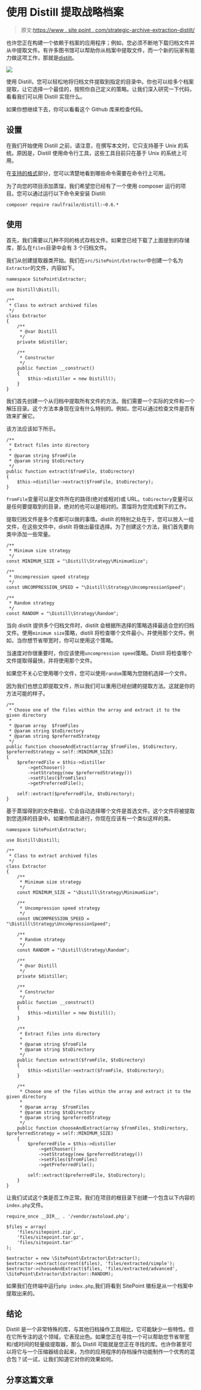 # 使用 Distill 提取战略档案

> 原文:[https://www . site point . com/strategic-archive-extraction-distilt/](https://www.sitepoint.com/strategic-archive-extraction-distill/)

也许您正在构建一个依赖于档案的应用程序；例如，您必须不断地下载归档文件并从中提取文件。有许多图书馆可以帮助你从档案中提取文件，而一个新的玩家有能力做这项工作，那就是[distilt](https://github.com/raulfraile/distill)。

![](../Images/7a86e7a5a3a361aa39b1bbcde1c0d4d3.png)

使用 Distill，您可以轻松地将归档文件提取到指定的目录中。你也可以给多个档案提取，让它选择一个最佳的，按照你自己定义的策略。让我们深入研究一下代码，看看我们可以用 Distill 实现什么。

如果你想继续下去，你可以看看这个 Github 库来检查代码。

## 设置

在我们开始使用 Distill 之前，请注意，在撰写本文时，它只支持基于 Unix 的系统。原因是，Distill 使用命令行工具，这些工具目前只在基于 Unix 的系统上可用。

在[支持的格式](https://github.com/raulfraile/distill#format-support)部分，您可以清楚地看到哪些命令需要在命令行上可用。

为了向您的项目添加蒸馏，我们希望您已经有了一个使用 composer 运行的项目。您可以通过运行以下命令来安装 Distill:

```
composer require raulfraile/distill:~0.6.*
```

## 使用

首先，我们需要以几种不同的格式存档文件。如果您已经下载了上面提到的存储库，那么在`files`目录中会有 3 个归档文件。

我们从创建提取器类开始。我们在`src/SitePoint/Extractor`中创建一个名为`Extractor`的文件，内容如下。

```
namespace SitePoint\Extractor;

use Distill\Distill;

/**
 * Class to extract archived files
 */
class Extractor
{    
    /**
     * @var Distill
     */
    private $distiller;

    /**
     * Constructor
     */
    public function __construct()
    {
        $this->distiller = new Distill();
    }
}
```

我们首先创建一个从归档中提取所有文件的方法。我们需要一个实际的文件和一个解压目录。这个方法本身现在没有什么特别的。例如，您可以通过检查文件是否有效来扩展它。

该方法应该如下所示。

```
/**
 * Extract files into directory
 *
 * @param string $fromFile
 * @param string $toDirectory
 */
public function extract($fromFile, $toDirectory)
{
    $this->distiller->extract($fromFile, $toDirectory);
}
```

`fromFile`变量可以是文件所在的路径(绝对或相对)或 URL。`toDirectory`变量可以是任何要提取到的目录，绝对的也可以是相对的。蒸馏将为您完成剩下的工作。

提取归档文件是多个库都可以做的事情。distilt 的特别之处在于，您可以放入一组文件，在这些文件中，distilt 将做出最佳选择。为了创建这个方法，我们首先要向类中添加一些常量。

```
/**
 * Minimum size strategy
 */
const MINIMUM_SIZE = "\Distill\Strategy\MinimumSize";

/**
 * Uncompression speed strategy
 */
const UNCOMPRESSION_SPEED = "\Distill\Strategy\UncompressionSpeed";

/**
 * Random strategy
 */
const RANDOM = "\Distill\Strategy\Random";
```

当向 distilt 提供多个归档文件时，distilt 会根据所选择的策略选择最适合您的归档文件。使用`minimum size`策略，distill 将检查哪个文件最小，并使用那个文件。例如，当你想节省带宽时，你可以使用这个策略。

当速度对你很重要时，你应该使用`uncompression speed`策略。Distill 将检查哪个文件提取得最快，并将使用那个文件。

如果您不关心它使用哪个文件，您可以使用`random`策略为您随机选择一个文件。

因为我们也想立即提取文件，所以我们可以重用已经创建的提取方法。这就是你的方法可能的样子。

```
/**
 * Choose one of the files within the array and extract it to the given directory
 *
 * @param array  $fromFiles
 * @param string $toDirectory
 * @param string $preferredStrategy
 */
public function chooseAndExtract(array $fromFiles, $toDirectory, $preferredStrategy = self::MINIMUM_SIZE)
{
    $preferredFile = $this->distiller
        ->getChooser()
        ->setStrategy(new $preferredStrategy())
        ->setFiles($fromFiles)
        ->getPreferredFile();

    self::extract($preferredFile, $toDirectory);
}
```

基于蒸馏得到的文件数组，它会自动选择哪个文件是首选文件。这个文件将被提取到您选择的目录中。如果你照此进行，你现在应该有一个类似这样的类。

```
namespace SitePoint\Extractor;

use Distill\Distill;

/**
 * Class to extract archived files
 */
class Extractor
{
    /**
     * Minimum size strategy
     */
    const MINIMUM_SIZE = "\Distill\Strategy\MinimumSize";

    /**
     * Uncompression speed strategy
     */
    const UNCOMPRESSION_SPEED = "\Distill\Strategy\UncompressionSpeed";

    /**
     * Random strategy
     */
    const RANDOM = "\Distill\Strategy\Random";

    /**
     * @var Distill
     */
    private $distiller;

    /**
     * Constructor
     */
    public function __construct()
    {
        $this->distiller = new Distill();
    }

    /**
     * Extract files into directory
     *
     * @param string $fromFile
     * @param string $toDirectory
     */
    public function extract($fromFile, $toDirectory)
    {
        $this->distiller->extract($fromFile, $toDirectory);
    }

    /**
     * Choose one of the files within the array and extract it to the given directory
     *
     * @param array  $fromFiles
     * @param string $toDirectory
     * @param string $preferredStrategy
     */
    public function chooseAndExtract(array $fromFiles, $toDirectory, $preferredStrategy = self::MINIMUM_SIZE)
    {
        $preferredFile = $this->distiller
            ->getChooser()
            ->setStrategy(new $preferredStrategy())
            ->setFiles($fromFiles)
            ->getPreferredFile();

        self::extract($preferredFile, $toDirectory);
    }
}
```

让我们试试这个类是否工作正常。我们在项目的根目录下创建一个包含以下内容的`index.php`文件。

```
require_once __DIR__ . '/vendor/autoload.php';

$files = array(
    'files/sitepoint.zip',
    'files/sitepoint.tar.gz',
    'files/sitepoint.tar'
);

$extractor = new \SitePoint\Extractor\Extractor();
$extractor->extract(current($files), 'files/extracted/simple');
$extractor->chooseAndExtract($files, 'files/extracted/advanced', \SitePoint\Extractor\Extractor::RANDOM);
```

如果我们在终端中运行`php index.php`,我们将看到 SitePoint 徽标是从一个档案中提取出来的。

## 结论

Distill 是一个非常特殊的库，与其他归档操作工具相比，它可能缺少一些特性。但在它所专注的这个领域，它表现出色。如果您正在寻找一个可以帮助您节省带宽和/或时间的轻量级提取器，那么 Distill 可能就是您正在寻找的库。也许你甚至可以将它与一个压缩器结合起来，为你的应用程序的存档操作功能制作一个优秀的混合包？试一试，让我们知道它对你的效果如何。

## 分享这篇文章